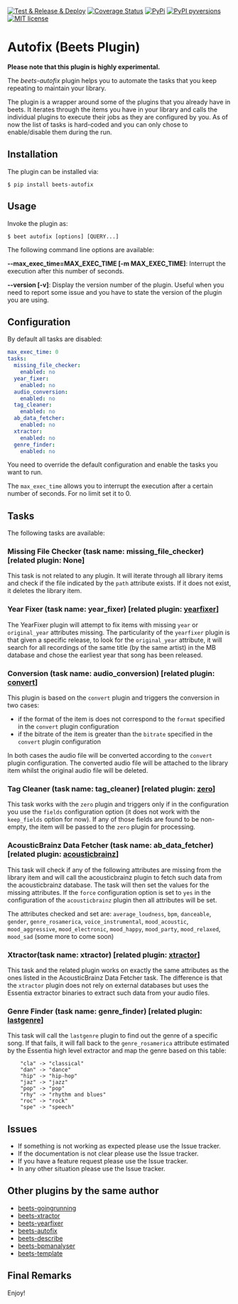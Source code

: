[![Test & Release & Deploy](https://github.com/adamjakab/BeetsPluginAutofix/actions/workflows/test_release_deploy.yml/badge.svg)](https://github.com/adamjakab/BeetsPluginAutofix/actions/workflows/test_release_deploy.yml)
[![Coverage Status](https://coveralls.io/repos/github/adamjakab/BeetsPluginAutofix/badge.svg?branch=master)](https://coveralls.io/github/adamjakab/BeetsPluginAutofix?branch=master)
[![PyPi](https://img.shields.io/pypi/v/beets-autofix.svg)](https://pypi.org/project/beets-autofix/)
[![PyPI pyversions](https://img.shields.io/pypi/pyversions/beets-autofix.svg)](https://pypi.org/project/beets-autofix/)
[![MIT license](https://img.shields.io/badge/License-MIT-blue.svg)](LICENSE.txt)

# Autofix (Beets Plugin)

**Please note that this plugin is highly experimental.**

The _beets-autofix_ plugin helps you to automate the tasks that you keep repeating to maintain your library.

The plugin is a wrapper around some of the plugins that you already have in beets. It iterates through the items you have in your library and calls the individual plugins to execute their jobs as they are configured by you. As of now the list of tasks is hard-coded and you can only chose to enable/disable them during the run.

## Installation

The plugin can be installed via:

```shell script
$ pip install beets-autofix
```

## Usage

Invoke the plugin as:

    $ beet autofix [options] [QUERY...]

The following command line options are available:

**--max_exec_time=MAX_EXEC_TIME [-m MAX_EXEC_TIME]**: Interrupt the execution after this number of seconds.

**--version [-v]**: Display the version number of the plugin. Useful when you need to report some issue and you have to state the version of the plugin you are using.

## Configuration

By default all tasks are disabled:

```yaml
max_exec_time: 0
tasks:
  missing_file_checker:
    enabled: no
  year_fixer:
    enabled: no
  audio_conversion:
    enabled: no
  tag_cleaner:
    enabled: no
  ab_data_fetcher:
    enabled: no
  xtractor:
    enabled: no
  genre_finder:
    enabled: no
```

You need to override the default configuration and enable the tasks you want to run.

The `max_exec_time` allows you to interrupt the execution after a certain number of seconds. For no limit set it to 0.

## Tasks

The following tasks are available:

### Missing File Checker (task name: missing_file_checker) [related plugin: None]

This task is not related to any plugin. It will iterate through all library items and check if the file indicated by the `path` attribute exists. If it does not exist, it deletes the library item.

### Year Fixer (task name: year_fixer) [related plugin: [yearfixer](https://github.com/adamjakab/BeetsPluginYearFixer)]

The YearFixer plugin will attempt to fix items with missing `year` or `original_year` attributes missing. The particularity of the `yearfixer` plugin is that given a specific release, to look for the `original_year` attribute, it will search for all recordings of the same title (by the same artist) in the MB database and chose the earliest year that song has been released.

### Conversion (task name: audio_conversion) [related plugin: [convert](https://beets.readthedocs.io/en/stable/plugins/convert.html)]

This plugin is based on the `convert` plugin and triggers the conversion in two cases:

- if the format of the item is does not correspond to the `format` specified in the `convert` plugin configuration
- if the bitrate of the item is greater than the `bitrate` specified in the `convert` plugin configuration

In both cases the audio file will be converted according to the `convert` plugin configuration. The converted audio file will be attached to the library item whilst the original audio file will be deleted.

### Tag Cleaner (task name: tag_cleaner) [related plugin: [zero](https://beets.readthedocs.io/en/stable/plugins/zero.html)]

This task works with the `zero` plugin and triggers only if in the configuration you use the `fields` configuration option (it does not work with the `keep_fields` option for now). If any of those fields are found to be non-empty, the item will be passed to the `zero` plugin for processing.

### AcousticBrainz Data Fetcher (task name: ab_data_fetcher) [related plugin: [acousticbrainz](https://beets.readthedocs.io/en/stable/plugins/acousticbrainz.html)]

This task will check if any of the following attributes are missing from the library item and will call the acousticbrainz plugin to fetch such data from the acousticbrainz database. The task will then set the values for the missing attributes. If the `force` configuration option is set to `yes` in the configuration of the `acousticbrainz` plugin then all attributes will be set.

The attributes checked and set are: `average_loudness`, `bpm`, `danceable`, `gender`, `genre_rosamerica`, `voice_instrumental`, `mood_acoustic`, `mood_aggressive`, `mood_electronic`, `mood_happy`, `mood_party`, `mood_relaxed`, `mood_sad` (some more to come soon)

### Xtractor(task name: xtractor) [related plugin: [xtractor](https://github.com/adamjakab/BeetsPluginXtractor)]

This task and the related plugin works on exactly the same attributes as the ones listed in the AcousticBrainz Data Fetcher task. The difference is that the `xtractor` plugin does not rely on external databases but uses the Essentia extractor binaries to extract such data from your audio files.

### Genre Finder (task name: genre_finder) [related plugin: [lastgenre](https://beets.readthedocs.io/en/stable/plugins/lastgenre.html)]

This task will call the `lastgenre` plugin to find out the genre of a specific song. If that fails, it will fall back to the `genre_rosamerica` attribute estimated by the Essentia high level extractor and map the genre based on this table:

```text
    "cla" -> "classical"
    "dan" -> "dance"
    "hip" -> "hip-hop"
    "jaz" -> "jazz"
    "pop" -> "pop"
    "rhy" -> "rhythm and blues"
    "roc" -> "rock"
    "spe" -> "speech"
```

## Issues

- If something is not working as expected please use the Issue tracker.
- If the documentation is not clear please use the Issue tracker.
- If you have a feature request please use the Issue tracker.
- In any other situation please use the Issue tracker.

## Other plugins by the same author

- [beets-goingrunning](https://github.com/adamjakab/BeetsPluginGoingRunning)
- [beets-xtractor](https://github.com/adamjakab/BeetsPluginXtractor)
- [beets-yearfixer](https://github.com/adamjakab/BeetsPluginYearFixer)
- [beets-autofix](https://github.com/adamjakab/BeetsPluginAutofix)
- [beets-describe](https://github.com/adamjakab/BeetsPluginDescribe)
- [beets-bpmanalyser](https://github.com/adamjakab/BeetsPluginBpmAnalyser)
- [beets-template](https://github.com/adamjakab/BeetsPluginTemplate)

## Final Remarks

Enjoy!
